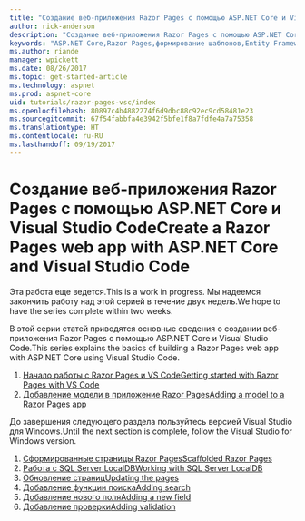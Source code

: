```yaml
---
title: "Создание веб-приложения Razor Pages с помощью ASP.NET Core и Visual Studio Code"
author: rick-anderson
description: "Создание веб-приложения Razor Pages с помощью ASP.NET Core и EF Core."
keywords: "ASP.NET Core,Razor Pages,формирование шаблонов,Entity Framework Core,EF,EF Core,база данных, Code,Visual Studio Code"
ms.author: riande
manager: wpickett
ms.date: 08/26/2017
ms.topic: get-started-article
ms.technology: aspnet
ms.prod: aspnet-core
uid: tutorials/razor-pages-vsc/index
ms.openlocfilehash: 80897c4b4882274f6d9dbc88c92ec9cd58481e23
ms.sourcegitcommit: 67f54fabbfa4e3942f5bfe1f8a7fdfe4a7a75358
ms.translationtype: HT
ms.contentlocale: ru-RU
ms.lasthandoff: 09/19/2017
---
```

# <a name="create-a-razor-pages-web-app-with-aspnet-core-and-visual-studio-code"></a><span data-ttu-id="58ebe-104">Создание веб-приложения Razor Pages с помощью ASP.NET Core и Visual Studio Code</span><span class="sxs-lookup"><span data-stu-id="58ebe-104">Create a Razor Pages web app with ASP.NET Core and Visual Studio Code</span></span>

<span data-ttu-id="58ebe-105">Эта работа еще ведется.</span><span class="sxs-lookup"><span data-stu-id="58ebe-105">This is a work in progress.</span></span> <span data-ttu-id="58ebe-106">Мы надеемся закончить работу над этой серией в течение двух недель.</span><span class="sxs-lookup"><span data-stu-id="58ebe-106">We hope to have the series complete within two weeks.</span></span>

<span data-ttu-id="58ebe-107">В этой серии статей приводятся основные сведения о создании веб-приложения Razor Pages с помощью ASP.NET Core и Visual Studio Code.</span><span class="sxs-lookup"><span data-stu-id="58ebe-107">This series explains the basics of building a Razor Pages web app with ASP.NET Core using Visual Studio Code.</span></span>

1. [<span data-ttu-id="58ebe-108">Начало работы с Razor Pages и VS Code</span><span class="sxs-lookup"><span data-stu-id="58ebe-108">Getting started with Razor Pages with VS Code</span></span>](xref:tutorials/razor-pages-vsc/razor-pages-start)
1. [<span data-ttu-id="58ebe-109">Добавление модели в приложение Razor Pages</span><span class="sxs-lookup"><span data-stu-id="58ebe-109">Adding a model to a Razor Pages app</span></span>](xref:tutorials/razor-pages-vsc/model)

<span data-ttu-id="58ebe-110">До завершения следующего раздела пользуйтесь версией Visual Studio для Windows.</span><span class="sxs-lookup"><span data-stu-id="58ebe-110">Until the next section is complete, follow the Visual Studio for Windows version.</span></span>


1. [<span data-ttu-id="58ebe-111">Сформированные страницы Razor Pages</span><span class="sxs-lookup"><span data-stu-id="58ebe-111">Scaffolded Razor Pages</span></span>](xref:tutorials/razor-pages/page)
1. [<span data-ttu-id="58ebe-112">Работа с SQL Server LocalDB</span><span class="sxs-lookup"><span data-stu-id="58ebe-112">Working with SQL Server LocalDB</span></span>](xref:tutorials/razor-pages/sql)
1. [<span data-ttu-id="58ebe-113">Обновление страниц</span><span class="sxs-lookup"><span data-stu-id="58ebe-113">Updating the pages</span></span>](xref:tutorials/razor-pages/da1)
1. [<span data-ttu-id="58ebe-114">Добавление функции поиска</span><span class="sxs-lookup"><span data-stu-id="58ebe-114">Adding search</span></span>](xref:tutorials/razor-pages/search)
1. [<span data-ttu-id="58ebe-115">Добавление нового поля</span><span class="sxs-lookup"><span data-stu-id="58ebe-115">Adding a new field</span></span>](xref:tutorials/razor-pages/new-field)
1. [<span data-ttu-id="58ebe-116">Добавление проверки</span><span class="sxs-lookup"><span data-stu-id="58ebe-116">Adding validation</span></span>](xref:tutorials/razor-pages/validation)